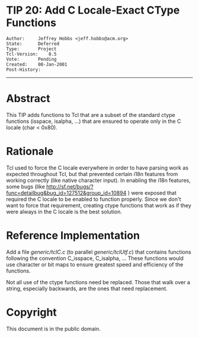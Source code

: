 # TIP 20: Add C Locale-Exact CType Functions
	Author:		Jeffrey Hobbs <jeff.hobbs@acm.org>
	State:		Deferred
	Type:		Project
	Tcl-Version:	8.5
	Vote:		Pending
	Created:	08-Jan-2001
	Post-History: 
-----

# Abstract

This TIP adds functions to Tcl that are a subset of the standard ctype
functions \(isspace, isalpha, ...\) that are ensured to operate only in
the C locale \(char < 0x80\).

# Rationale

Tcl used to force the C locale everywhere in order to have parsing
work as expected throughout Tcl, but that prevented certain i18n
features from working correctly \(like native character input\).  In
enabling the i18n features, some bugs \(like
<http://sf.net/bugs/?func=detailbug&bug_id=127512&group_id=10894> \)
were exposed that required the C locale to be enabled to function
properly.  Since we don't want to force that requirement, creating
ctype functions that work as if they were always in the C locale is
the best solution.

# Reference Implementation

Add a file _generic/tclC.c_ \(to parallel _generic/tclUtf.c_\) that
contains functions following the convention C\_isspace, C\_isalpha, ...
These functions would use character or bit maps to ensure greatest
speed and efficiency of the functions.

Not all use of the ctype functions need be replaced.  Those that walk
over a string, especially backwards, are the ones that need
replacement.

# Copyright 

This document is in the public domain. 

